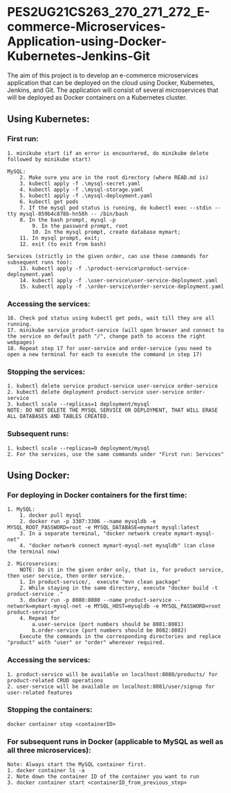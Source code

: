 # PES2UG21CS263_270_271_272_E-commerce-Microservices-Application-using-Docker-Kubernetes-Jenkins-Git
The aim of this project is to develop an e-commerce microservices application that can be deployed on the cloud using Docker, Kubernetes, Jenkins, and Git. The application will consist of several microservices that will be deployed as Docker containers on a Kubernetes cluster.



## Using Kubernetes:

### First run:
	1. minikube start (if an error is encountered, do minikube delete followed by minikube start)

  	MySQL:
		2. Make sure you are in the root directory (where READ.md is)
		3. kubectl apply -f .\mysql-secret.yaml
		4. kubectl apply -f .\mysql-storage.yaml
		5. kubectl apply -f .\mysql-deployment.yaml
	 	6. kubectl get pods
	  	7. If the mysql pod status is running, do kubectl exec --stdin --tty mysql-859b4c878b-hn58h -- /bin/bash
	   	8. In the bash prompt, mysql -p
	    	9. In the password prompt, root
	     	10. In the mysql prompt, create database mymart;
		11. In mysql prompt, exit;
	 	12. exit (to exit from bash)

   	Services (strictly in the given order, can use these commands for subsequent runs too):
		13. kubectl apply -f .\product-service\product-service-deployment.yaml
		14. kubectl apply -f .\user-service\user-service-deployment.yaml
		15. kubectl apply -f .\order-service\order-service-deployment.yaml

### Accessing the services:
	16. Check pod status using kubectl get pods, wait till they are all running.
	17. minikube service product-service (will open browser and connect to the service on default path "/", change path to access the right webpages)
	18. Repeat step 17 for user-service and order-service (you need to open a new terminal for each to execute the command in step 17)

### Stopping the services:
	1. kubectl delete service product-service user-service order-service
 	2. kubectl delete deployment product-service user-service order-service
  	3. kubectl scale --replicas=1 deployment/mysql
  	NOTE: DO NOT DELETE THE MYSQL SERVICE OR DEPLOYMENT, THAT WILL ERASE ALL DATABASES AND TABLES CREATED.
 
### Subsequent runs:
	1. kubectl scale --replicas=0 deployment/mysql
 	2. For the services, use the same commands under "First run: Services"
 



## Using Docker:

### For deploying in Docker containers for the first time:
	1. MySQL:
		1. docker pull mysql
		2. docker run -p 3307:3306 --name mysqldb -e MYSQL_ROOT_PASSWORD=root -e MYSQL_DATABASE=mymart mysql:latest
		3. In a separate terminal, "docker network create mymart-mysql-net"
		4. "docker network connect mymart-mysql-net mysqldb" (can close the terminal now)

	2. Microservices:
		NOTE: Do it in the given order only, that is, for product service, then user service, then order service.
		1. In product-service/,  execute "mvn clean package"
		2. While staying in the same directory, execute "docker build -t product-service ."
		3. docker run -p 8080:8080 --name product-service --network=mymart-mysql-net -e MYSQL_HOST=mysqldb -e MYSQL_PASSWORD=root product-service"
		4. Repeat for 
			a.user-service (port numbers should be 8081:8081)
			b.order-service (port numbers should be 8082:8082)
		Execute the commands in the corresponding directories and replace "product" with "user" or "order" wherever required.

### Accessing the services: 
	1. product-service will be available on localhost:8080/products/ for product-related CRUD operations
	2. user-service will be available on localhost:8081/user/signup for user-related features

### Stopping the containers: 
 	docker container stop <containerID>

### For subsequent runs in Docker (applicable to MySQL as well as all three microservices):
	Note: Always start the MySQL container first.
	1. docker container ls -a
	2. Note down the container ID of the container you want to run
	3. docker container start <containerID_from_previous_step>





